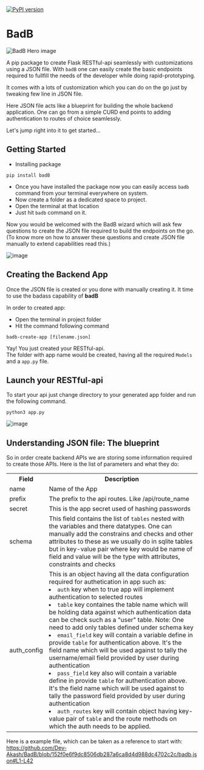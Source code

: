 [![PyPI version](https://badge.fury.io/py/badB.svg)](https://badge.fury.io/py/badB)
# BadB
![BadB Hero image](https://github.com/Dev-Akash/BadB/assets/43779954/c9a7620c-9299-448c-bcba-0fa8b297ebc5)

A pip package to create Flask RESTful-api seamlessly with customizations using a JSON file.
With `badB` one can easily create the basic endpoints required to fullfill the needs of the developer while doing rapid-prototyping.

It comes with a lots of customization which you can do on the go just by tweaking few line in JSON file. 

Here JSON file acts like a blueprint for building the whole backend application. One can go from a simple CURD end points to adding authentication to routes of choice seamlessly.

Let's jump right into it to get started...

## Getting Started
- Installing package
```
pip install badB
```

- Once you have installed the package now you can easily access `badb` command from your terminal everywhere on system.
- Now create a folder as a dedicated space to project.
- Open the terminal at that location
- Just hit `badb` command on it.

Now you would be welcomed with the BadB wizard which will ask few questions to create the JSON file required to build the endpoints on the go. (To know more on how to answer these questions and create JSON file manually to extend capabilities read this.)

![image](https://github.com/Dev-Akash/BadB/assets/43779954/ebf5944e-b547-4130-87fa-a1b3b92d5533)

## Creating the Backend App

Once the JSON file is created or you done with manually creating it. It time to use the badass capability of ****badB****

In order to created app:
- Open the terminal in project folder
- Hit the command following command
```
badb-create-app [filename.json]
```

Yay! You just created your RESTful-api. <Br>
The folder with app name would be created, having all the required `Models` and a `app.py` file. 

## Launch your RESTful-api

To start your api just change directory to your generated app folder and run the following command.
```
python3 app.py
```
![image](https://github.com/Dev-Akash/BadB/assets/43779954/699315f4-5eeb-4cbb-9504-a2aee445df46)

## Understanding JSON file: The blueprint
So in order create backend APIs we are storing some information required to create those APIs. Here is the list of parameters and what they do:

<table>
  <tr>
    <th>Field</th>
    <th>Description</th>
  </tr>
  <tr>
    <td>name</td>
    <td>Name of the App</td>
  </tr>
  <tr>
    <td>prefix</td>
    <td>The prefix to the api routes. Like /api/route_name</td>
  </tr>
  <tr>
    <td>secret</td>
    <td>This is the app secret used of hashing passwords</td>
  </tr>
  <tr>
    <td>schema</td>
    <td>This field contains the list of <code>tables</code> nested with the variables and there datatypes. One can manually add the constrains and checks and other attributes to these as we usually do in sqlite tables but in key-value pair where key would be name of field and value will be the type with attributes, constraints and checks</td>
  </tr>
  <tr>
    <td>auth_config</td>
    <td>
      This is an object having all the data configuration required for authetication in app such as:
      <li><code>auth</code> key when to true app will implement authentication to selected routes</li>
      <li><code>table</code> key containes the table name which will be holding data against which authentication data can be check such as a "user" table. Note: One need to add only tables defined under schema key</li>
      <li><code>email_field</code> key will contain a variable define in provide <code>table</code> for authentication above. It's the field name which will be used against to tally the username/email field provided by user during authentication</li>
      <li><code>pass_field</code> key also will contain a variable define in provide <code>table</code> for authentication above. It's the field name which will be used against to tally the password field provided by user during authentication</li>
      <li><code>auth_routes</code> key will contain object having key-value pair of <code>table</code> and the route methods on which the auth needs to be applied.</li>
    </td>
  </tr>
</table>

Here is a example file, which can be taken as a reference to start with: 
https://github.com/Dev-Akash/BadB/blob/152f0e6f9dc8506db287a6ca8d4d988dc4702c2c/badb.json#L1-L42
